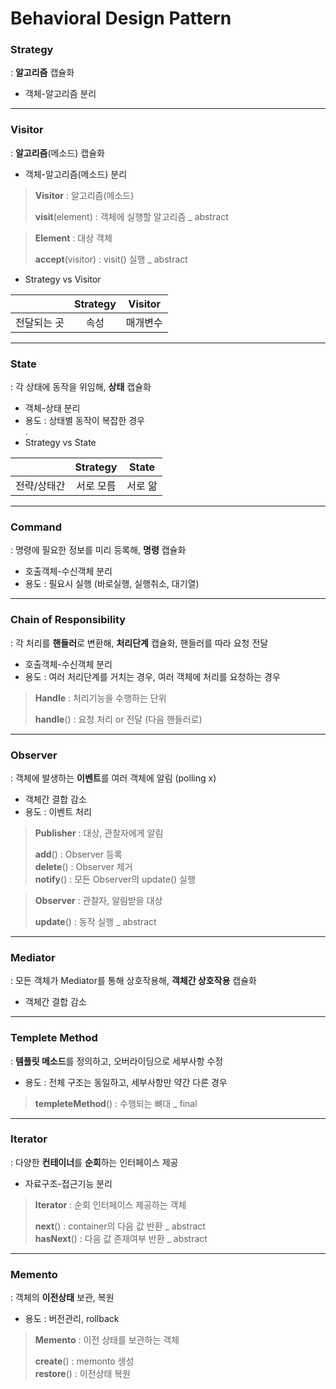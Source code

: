 # Behavioral Design Pattern

### Strategy  
: **알고리즘** 캡슐화  
- 객체-알고리즘 분리  

---

### Visitor
: **알고리즘**(메소드) 캡슐화  
- 객체-알고리즘(메소드) 분리  

> **Visitor** : 알고리즘(메소드)  
>
> **visit**(element) : 객체에 실행할 알고리즘 _ abstract  

> **Element** : 대상 객체  
>
> **accept**(visitor) : visit() 실행 _ abstract  

- Strategy vs Visitor  

| | Strategy | Visitor  
:---: | :---: | :---:  
전달되는 곳 | 속성 | 매개변수  

---

### State  
: 각 상태에 동작을 위임해, **상태** 캡슐화  
- 객체-상태 분리  
- 용도 : 상태별 동작이 복잡한 경우  
.
- Strategy vs State  

| | Strategy | State  
:---: | :---: | :---:  
전략/상태간 | 서로 모름 | 서로 앎  

---

### Command
: 명령에 필요한 정보를 미리 등록해, **명령** 캡슐화  
- 호출객체-수신객체 분리  
- 용도 : 필요시 실행 (바로실행, 실행취소, 대기열)

---

### Chain of Responsibility
: 각 처리를 **핸들러**로 변환해, **처리단계** 캡슐화, 핸들러를 따라 요청 전달  
- 호출객체-수신객체 분리  
- 용도 : 여러 처리단계를 거치는 경우, 여러 객체에 처리를 요청하는 경우  

> **Handle** : 처리기능을 수행하는 단위  
>
> **handle**() : 요청 처리 or 전달 (다음 핸들러로)  

---

### Observer  
: 객체에 발생하는 **이벤트**를 여러 객체에 알림 (polling x)  
- 객체간 결합 감소
- 용도 : 이벤트 처리  

> **Publisher** : 대상, 관찰자에게 알림  
> 
> **add**() : Observer 등록  
> **delete**() : Observer 제거  
> **notify**() : 모든 Observer의 update() 실행  

> **Observer** : 관찰자, 알림받을 대상  
> 
> **update**() : 동작 실행  _ abstract

---

### Mediator  
: 모든 객체가 Mediator를 통해 상호작용해, **객체간 상호작용** 캡슐화  
- 객체간 결합 감소  

---

### Templete Method
: **템플릿 메소드**를 정의하고, 오버라이딩으로 세부사항 수정  
- 용도 : 전체 구조는 동일하고, 세부사항만 약간 다른 경우  

> **templeteMethod**() : 수행되는 뼈대 _ final  

---


### Iterator
: 다양한 **컨테이너**를 **순회**하는 인터페이스 제공  
- 자료구조-접근기능 분리  

> **Iterator** : 순회 인터페이스 제공하는 객체  
>
> **next**() : container의 다음 값 반환 _ abstract  
> **hasNext**() : 다음 값 존재여부 반환 _ abstract  

---

### Memento
: 객체의 **이전상태** 보관, 복원  
- 용도 : 버전관리, rollback  

> **Memento** : 이전 상태를 보관하는 객체  
>
> **create**() : memonto 생성  
> **restore**() : 이전상태 복원  